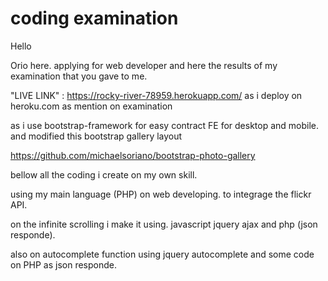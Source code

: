 # coding examination

Hello

Orio here. applying for web developer and here the results of my examination that you gave to me.

"LIVE LINK" :
https://rocky-river-78959.herokuapp.com/
as i deploy on heroku.com as mention on examination


as i use bootstrap-framework for easy contract FE for desktop and mobile.
and modified this bootstrap gallery layout

https://github.com/michaelsoriano/bootstrap-photo-gallery

bellow all the coding i create on my own skill.

using my main language (PHP) on web developing. to integrage the flickr API.

on the infinite scrolling i make it using.
	javascript
	jquery
	ajax
	and php (json responde).
	
also on autocomplete function using jquery autocomplete and some code on PHP as json responde.



